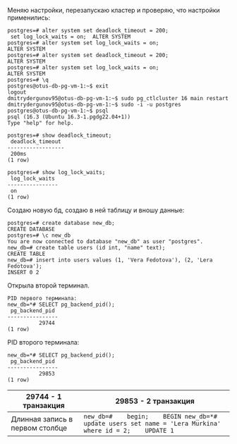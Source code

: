 Меняю настройки, перезапускаю кластер и проверяю, что настройки применились:
```
postgres=# alter system set deadlock_timeout = 200;
 set log_lock_waits = on;  ALTER SYSTEM
postgres=# alter system set log_lock_waits = on;
ALTER SYSTEM
postgres=# alter system set deadlock_timeout = 200;
ALTER SYSTEM
postgres=# alter system set log_lock_waits = on;
ALTER SYSTEM
postgres=# \q
postgres@otus-db-pg-vm-1:~$ exit
logout
dmitrydergunov95@otus-db-pg-vm-1:~$ sudo pg_ctlcluster 16 main restart
dmitrydergunov95@otus-db-pg-vm-1:~$ sudo -i -u postgres
postgres@otus-db-pg-vm-1:~$ psql
psql (16.3 (Ubuntu 16.3-1.pgdg22.04+1))
Type "help" for help.

postgres=# show deadlock_timeout;
 deadlock_timeout
------------------
 200ms
(1 row)

postgres=# show log_lock_waits;
 log_lock_waits
----------------
 on
(1 row)
```
Создаю новую бд, создаю в ней таблицу и вношу данные:
```
postgres=# create database new_db;
CREATE DATABASE
postgres=# \c new_db
You are now connected to database "new_db" as user "postgres".
new_db=# create table users (id int, "name" text);
CREATE TABLE
new_db=# insert into users values (1, 'Vera Fedotova'), (2, 'Lera Fedotova');
INSERT 0 2
```
Открыла второй терминал.
```
PID первого терминала:
new_db=*# SELECT pg_backend_pid();
 pg_backend_pid
----------------
          29744
(1 row)
```
PID второго терминала:
```
new_db=*# SELECT pg_backend_pid();
 pg_backend_pid
----------------
          29853
(1 row)
```
|29744 - 1 транзакция|29853 - 2 транзакция|
|-|--------|
|Длинная запись в первом столбце|```new_db=#    begin;    BEGIN new_db=*# update users set name = 'Lera Murkina' where id = 2;    UPDATE 1```|
